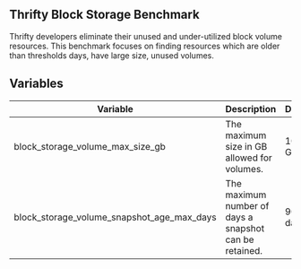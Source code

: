 ## Thrifty Block Storage Benchmark

Thrifty developers eliminate their unused and under-utilized block volume resources. This benchmark focuses on finding resources which are older than thresholds days, have large size, unused volumes.

## Variables

| Variable | Description | Default |
| - | - | - |
| block_storage_volume_max_size_gb | The maximum size in GB allowed for volumes. | 100 GB |
| block_storage_volume_snapshot_age_max_days | The maximum number of days a snapshot can be retained. | 90 days |
